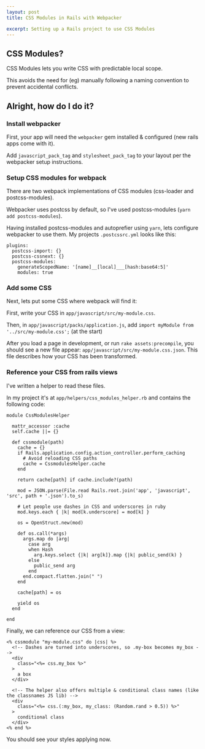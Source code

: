 ```yaml
---
layout: post
title: CSS Modules in Rails with Webpacker

excerpt: Setting up a Rails project to use CSS Modules
---
```


## CSS Modules?

CSS Modules lets you write CSS with predictable local scope.

This avoids the need for (eg) manually following a naming convention to prevent accidental conflicts.

## Alright, how do I do it?


### Install webpacker

First, your app will need the `webpacker` gem installed & configured (new rails apps come with it).

Add `javascript_pack_tag` and `stylesheet_pack_tag` to your layout per the webpacker setup instructions.

### Setup CSS modules for webpack

There are two webpack implementations of CSS modules (css-loader and postcss-modules).

Webpacker uses postcss by default, so I've used postcss-modules (`yarn add postcss-modules`).

Having installed postcss-modules and autoprefier using `yarn`, lets configure webpacker to use them.
My projects `.postcssrc.yml` looks like this:
```
plugins:
  postcss-import: {}
  postcss-cssnext: {}
  postcss-modules:
    generateScopedName: '[name]__[local]___[hash:base64:5]'
    modules: true
```

### Add some CSS

Next, lets put some CSS where webpack will find it:

First, write your CSS in `app/javascript/src/my-module.css`.

Then, in `app/javascript/packs/application.js`, add `import myModule from '../src/my-module.css';` (at the start)

After you load a page in development, or run `rake assets:precompile`, you should see a new file appear: `app/javascript/src/my-module.css.json`.
This file describes how your CSS has been transformed.

### Reference your CSS from rails views

I've written a helper to read these files.

In my project it's at `app/helpers/css_modules_helper.rb` and contains the following code:

```
module CssModulesHelper

  mattr_accessor :cache
  self.cache ||= {}

  def cssmodule(path)
    cache = {}
    if Rails.application.config.action_controller.perform_caching
      # Avoid reloading CSS paths
      cache = CssmodulesHelper.cache
    end

    return cache[path] if cache.include?(path)

    mod = JSON.parse(File.read Rails.root.join('app', 'javascript', 'src', path + '.json').to_s)

    # Let people use dashes in CSS and underscores in ruby
    mod.keys.each { |k| mod[k.underscore] = mod[k] }

    os = OpenStruct.new(mod)

    def os.call(*args)
      args.map do |arg|
        case arg
        when Hash
          arg.keys.select {|k| arg[k]}.map {|k| public_send(k) }
        else
          public_send arg
        end
      end.compact.flatten.join(" ")
    end

    cache[path] = os

    yield os
  end

end

```

Finally, we can reference our CSS from a view:
```
<% cssmodule "my-module.css" do |css| %>
  <!-- Dashes are turned into underscores, so .my-box becomes my_box -->
  <div
    class="<%= css.my_box %>"
  >
    a box
  </div>

  <!-- The helper also offers multiple & conditional class names (like the classnames JS lib) -->
  <div
    class="<%= css.(:my_box, my_class: (Random.rand > 0.5)) %>"
  >
    conditional class
  </div>
<% end %>
```

You should see your styles applying now.

